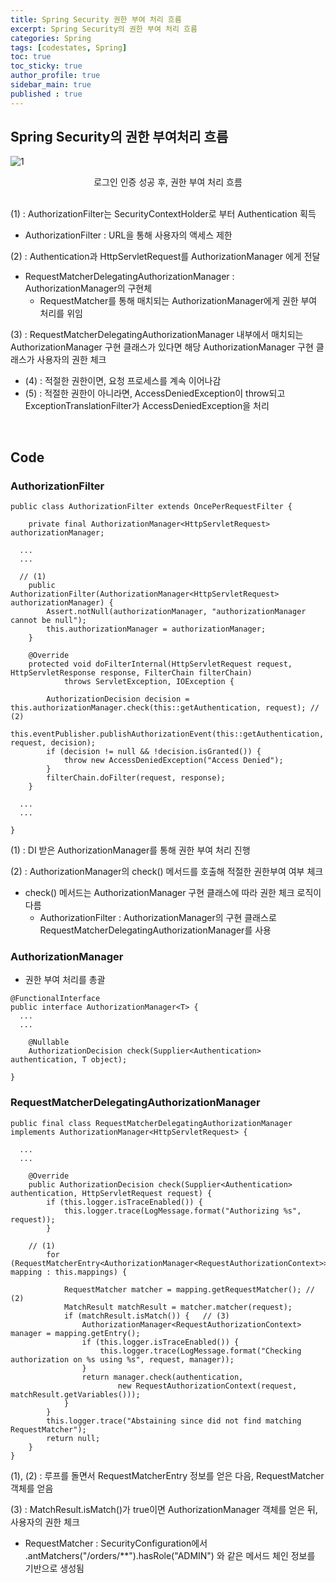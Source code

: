 ```yaml
---
title: Spring Security 권한 부여 처리 흐름
excerpt: Spring Security의 권한 부여 처리 흐름
categories: Spring
tags: [codestates, Spring]
toc: true
toc_sticky: true
author_profile: true
sidebar_main: true
published : true
---
```


## Spring Security의 권한 부여처리 흐름
![1](https://user-images.githubusercontent.com/90169862/225837988-b748e0b0-09f0-4be8-a599-e54878bcf87a.PNG)
<div style = "text-align : center">로그인 인증 성공 후, 권한 부여 처리 흐름</div><br>

(1) : AuthorizationFilter는 SecurityContextHolder로 부터 Authentication 획득
  - AuthorizationFilter : URL을 통해 사용자의 액세스 제한

(2) : Authentication과 HttpServletRequest를 AuthorizationManager 에게 전달
  - RequestMatcherDelegatingAuthorizationManager : AuthorizationManager의 구현체
    - RequestMatcher를 통해 매치되는 AuthorizationManager에게 권한 부여 처리를 위임

(3) : RequestMatcherDelegatingAuthorizationManager 내부에서 매치되는 AuthorizationManager 구현 클래스가 있다면 해당 AuthorizationManager 구현 클래스가 사용자의 권한 체크
  - (4) : 적절한 권한이면, 요청 프로세스를 계속 이어나감
  - (5) :  적절한 권한이 아니라면, AccessDeniedException이 throw되고 ExceptionTranslationFilter가 AccessDeniedException을 처리

<br>

## Code

### AuthorizationFilter
```
public class AuthorizationFilter extends OncePerRequestFilter {

	private final AuthorizationManager<HttpServletRequest> authorizationManager;
  
  ...
  ...
	
  // (1)
	public AuthorizationFilter(AuthorizationManager<HttpServletRequest> authorizationManager) {
		Assert.notNull(authorizationManager, "authorizationManager cannot be null");
		this.authorizationManager = authorizationManager;
	}

	@Override
	protected void doFilterInternal(HttpServletRequest request, HttpServletResponse response, FilterChain filterChain)
			throws ServletException, IOException {

		AuthorizationDecision decision = this.authorizationManager.check(this::getAuthentication, request); // (2)
		this.eventPublisher.publishAuthorizationEvent(this::getAuthentication, request, decision);
		if (decision != null && !decision.isGranted()) {
			throw new AccessDeniedException("Access Denied");
		}
		filterChain.doFilter(request, response);
	}

  ...
  ...

}
```

(1) : DI 받은 AuthorizationManager를 통해 권한 부여 처리 진행

(2) :  AuthorizationManager의 check() 메서드를 호출해 적절한 권한부여 여부 체크
  - check() 메서드는 AuthorizationManager 구현 클래스에 따라 권한 체크 로직이 다름
    -  AuthorizationFilter : AuthorizationManager의 구현 클래스로 RequestMatcherDelegatingAuthorizationManager를 사용

### AuthorizationManager
- 권한 부여 처리를 총괄

```
@FunctionalInterface
public interface AuthorizationManager<T> {
  ...
  ...

	@Nullable
	AuthorizationDecision check(Supplier<Authentication> authentication, T object);

}
```

### RequestMatcherDelegatingAuthorizationManager
```
public final class RequestMatcherDelegatingAuthorizationManager implements AuthorizationManager<HttpServletRequest> {

  ...
  ...

	@Override
	public AuthorizationDecision check(Supplier<Authentication> authentication, HttpServletRequest request) {
		if (this.logger.isTraceEnabled()) {
			this.logger.trace(LogMessage.format("Authorizing %s", request));
		}

    // (1)
		for (RequestMatcherEntry<AuthorizationManager<RequestAuthorizationContext>> mapping : this.mappings) {

			RequestMatcher matcher = mapping.getRequestMatcher(); // (2)
			MatchResult matchResult = matcher.matcher(request);
			if (matchResult.isMatch()) {   // (3)
				AuthorizationManager<RequestAuthorizationContext> manager = mapping.getEntry();
				if (this.logger.isTraceEnabled()) {
					this.logger.trace(LogMessage.format("Checking authorization on %s using %s", request, manager));
				}
				return manager.check(authentication,
						new RequestAuthorizationContext(request, matchResult.getVariables()));
			}
		}
		this.logger.trace("Abstaining since did not find matching RequestMatcher");
		return null;
	}
}
```
(1), (2) : 루프를 돌면서 RequestMatcherEntry 정보를 얻은 다음, RequestMatcher 객체를 얻음  

(3) : MatchResult.isMatch()가 true이면 AuthorizationManager 객체를 얻은 뒤, 사용자의 권한 체크
  - RequestMatcher : SecurityConfiguration에서 .antMatchers("/orders/**").hasRole("ADMIN") 와 같은 메서드 체인 정보를 기반으로 생성됨